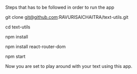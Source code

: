 Steps that has to be followed in order to run the app

git clone git@github.com:RAVURISAICHAITRA/text-utils.git

cd text-utils

npm install

npm install react-router-dom

npm start

Now you are set to play around with your text using this app.
